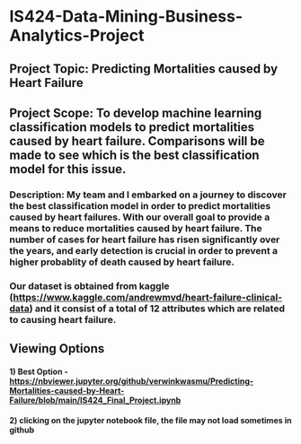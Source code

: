 # IS424-Data-Mining-Business-Analytics-Project

## Project Topic: Predicting Mortalities caused by Heart Failure

## Project Scope: To develop machine learning classification models to predict mortalities caused by heart failure. Comparisons will be made to see which is the best classification model for this issue.

### Description: My team and I embarked on a journey to discover the best classification model in order to predict mortalities caused by heart failures. With our overall goal to provide a means to reduce mortalities caused by heart failure. The number of cases for heart failure has risen significantly over the years, and early detection is crucial in order to prevent a higher probablity of death caused by heart failure. 

### Our dataset is obtained from kaggle (https://www.kaggle.com/andrewmvd/heart-failure-clinical-data) and it consist of a total of 12 attributes which are related to causing heart failure.

## Viewing Options
#### 1) Best Option - https://nbviewer.jupyter.org/github/verwinkwasmu/Predicting-Mortalities-caused-by-Heart-Failure/blob/main/IS424_Final_Project.ipynb 
#### 2) clicking on the jupyter notebook file, the file may not load sometimes in github                  
